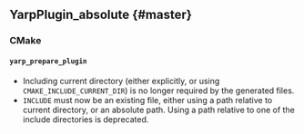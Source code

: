 YarpPlugin_absolute {#master}
------------------

### CMake

#### `yarp_prepare_plugin`

* Including current directory (either explicitly, or using
  `CMAKE_INCLUDE_CURRENT_DIR`) is no longer required by the generated files.
* `INCLUDE` must now be an existing file, either using a path relative to
  current directory, or an absolute path. Using a path relative to one of the
  include directories is deprecated.
